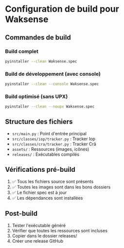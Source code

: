 # Configuration de build pour Waksense

## Commandes de build

### Build complet
```bash
pyinstaller --clean Waksense.spec
```

### Build de développement (avec console)
```bash
pyinstaller --clean --console Waksense.spec
```

### Build optimisé (sans UPX)
```bash
pyinstaller --clean --noupx Waksense.spec
```

## Structure des fichiers

- `src/main.py` : Point d'entrée principal
- `src/classes/iop/tracker.py` : Tracker Iop
- `src/classes/cra/tracker.py` : Tracker Crâ
- `assets/` : Ressources (images, icônes)
- `releases/` : Exécutables compilés

## Vérifications pré-build

1. ✅ Tous les fichiers source sont présents
2. ✅ Toutes les images sont dans les bons dossiers
3. ✅ Le fichier spec est à jour
4. ✅ Les dépendances sont installées

## Post-build

1. Tester l'exécutable généré
2. Vérifier que toutes les ressources sont incluses
3. Copier dans le dossier releases/
4. Créer une release GitHub
